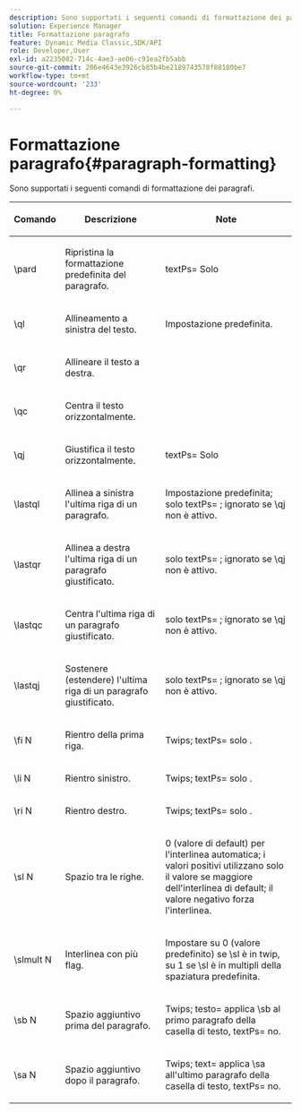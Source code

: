 ```yaml
---
description: Sono supportati i seguenti comandi di formattazione dei paragrafi.
solution: Experience Manager
title: Formattazione paragrafo
feature: Dynamic Media Classic,SDK/API
role: Developer,User
exl-id: a2235082-714c-4ae3-ae06-c91ea2fb5abb
source-git-commit: 206e4643e3926cb85b4be2189743578f88180be7
workflow-type: tm+mt
source-wordcount: '233'
ht-degree: 0%

---
```


# Formattazione paragrafo{#paragraph-formatting}

Sono supportati i seguenti comandi di formattazione dei paragrafi.

<table id="table_5DD044E1C0614A29A2413557DF57197D"> 
 <thead> 
  <tr> 
   <th class="entry"> <p>Comando </p> </th> 
   <th class="entry"> <p>Descrizione </p> </th> 
   <th class="entry"> <p>Note </p> </th> 
  </tr> 
 </thead>
 <tbody> 
  <tr> 
   <td> <span class="codeph"> \pard </span> </td> 
   <td> <p>Ripristina la formattazione predefinita del paragrafo. </p> </td> 
   <td> <p> <span class="codeph"> textPs= Solo </span> </p> </td> 
  </tr> 
  <tr> 
   <td> <span class="codeph"> \ql </span> </td> 
   <td> <p>Allineamento a sinistra del testo. </p> </td> 
   <td> <p>Impostazione predefinita. </p> </td> 
  </tr> 
  <tr> 
   <td> <span class="codeph"> \qr </span> </td> 
   <td> <p>Allineare il testo a destra. </p> </td> 
   <td> <p> </p> </td> 
  </tr> 
  <tr> 
   <td> <span class="codeph"> \qc </span> </td> 
   <td> <p>Centra il testo orizzontalmente. </p> </td> 
   <td> <p> </p> </td> 
  </tr> 
  <tr> 
   <td> <span class="codeph"> \qj </span> </td> 
   <td> <p>Giustifica il testo orizzontalmente. </p> </td> 
   <td> <p> <span class="codeph"> textPs= Solo </span> </p> </td> 
  </tr> 
  <tr> 
   <td> <span class="codeph"> \lastql </span> </td> 
   <td> <p>Allinea a sinistra l'ultima riga di un paragrafo. </p> </td> 
   <td> <p>Impostazione predefinita; <span class="codeph"> solo textPs= </span>; ignorato se <span class="codeph"> \qj </span> non è attivo. </p> </td> 
  </tr> 
  <tr> 
   <td> <span class="codeph"> \lastqr </span> </td> 
   <td> <p>Allinea a destra l'ultima riga di un paragrafo giustificato. </p> </td> 
   <td> <p> <span class="codeph"> solo textPs= </span>; ignorato se <span class="codeph"> \qj </span> non è attivo. </p> </td> 
  </tr> 
  <tr> 
   <td> <span class="codeph"> \lastqc </span> </td> 
   <td> <p>Centra l'ultima riga di un paragrafo giustificato. </p> </td> 
   <td> <p> <span class="codeph"> solo textPs= </span>; ignorato se <span class="codeph"> \qj </span> non è attivo. </p> </td> 
  </tr> 
  <tr> 
   <td> <span class="codeph"> \lastqj </span> </td> 
   <td> <p>Sostenere (estendere) l'ultima riga di un paragrafo giustificato. </p> </td> 
   <td> <p> <span class="codeph"> solo textPs= </span>; ignorato se <span class="codeph"> \qj </span> non è attivo. </p> </td> 
  </tr> 
  <tr> 
   <td> <span class="codeph"> \fi <span class="varname"> N </span> </span> </td> 
   <td> <p>Rientro della prima riga. </p> </td> 
   <td> <p>Twips; <span class="codeph"> textPs= solo </span>. </p> </td> 
  </tr> 
  <tr> 
   <td> <span class="codeph"> \li <span class="varname"> N </span> </span> </td> 
   <td> <p>Rientro sinistro. </p> </td> 
   <td> <p>Twips; <span class="codeph"> textPs= solo </span>. </p> </td> 
  </tr> 
  <tr> 
   <td> <span class="codeph"> \ri <span class="varname"> N </span> </span> </td> 
   <td> <p>Rientro destro. </p> </td> 
   <td> <p>Twips; <span class="codeph"> textPs= solo </span>. </p> </td> 
  </tr> 
  <tr> 
   <td> <span class="codeph"> \sl <span class="varname"> N </span> </span> </td> 
   <td> <p>Spazio tra le righe. </p> </td> 
   <td> <p>0 (valore di default) per l'interlinea automatica; i valori positivi utilizzano solo il valore se maggiore dell'interlinea di default; il valore negativo forza l'interlinea. </p> </td> 
  </tr> 
  <tr> 
   <td> <span class="codeph"> \slmult <span class="varname"> N </span> </span> </td> 
   <td> <p>Interlinea con più flag. </p> </td> 
   <td> <p>Impostare su 0 (valore predefinito) se <span class="codeph"> \sl </span> è in twip, su 1 se <span class="codeph"> \sl </span> è in multipli della spaziatura predefinita. </p> </td> 
  </tr> 
  <tr> 
   <td> <span class="codeph"> \sb <span class="varname"> N </span> </span> </td> 
   <td> <p>Spazio aggiuntivo prima del paragrafo. </p> </td> 
   <td> <p>Twips; <span class="codeph"> testo= </span>applica <span class="codeph"> \sb </span> al primo paragrafo della casella di testo, <span class="codeph"> textPs= </span> no. </p> </td> 
  </tr> 
  <tr> 
   <td> <span class="codeph"> \sa <span class="varname"> N </span> </span> </td> 
   <td> <p>Spazio aggiuntivo dopo il paragrafo. </p> </td> 
   <td> <p>Twips; <span class="codeph"> text= </span> applica <span class="codeph"> \sa </span> all'ultimo paragrafo della casella di testo, <span class="codeph"> textPs= </span> no. </p> </td> 
  </tr> 
 </tbody> 
</table>
